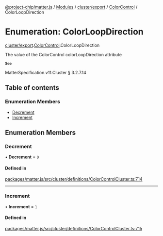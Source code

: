 [@project-chip/matter.js](../README.md) / [Modules](../modules.md) / [cluster/export](../modules/cluster_export.md) / [ColorControl](../modules/cluster_export.ColorControl.md) / ColorLoopDirection

# Enumeration: ColorLoopDirection

[cluster/export](../modules/cluster_export.md).[ColorControl](../modules/cluster_export.ColorControl.md).ColorLoopDirection

The value of the ColorControl colorLoopDirection attribute

**`See`**

MatterSpecification.v11.Cluster § 3.2.7.14

## Table of contents

### Enumeration Members

- [Decrement](cluster_export.ColorControl.ColorLoopDirection.md#decrement)
- [Increment](cluster_export.ColorControl.ColorLoopDirection.md#increment)

## Enumeration Members

### Decrement

• **Decrement** = ``0``

#### Defined in

[packages/matter.js/src/cluster/definitions/ColorControlCluster.ts:714](https://github.com/project-chip/matter.js/blob/558e12c94a201592c28c7bc0743705360b3e5ca6/packages/matter.js/src/cluster/definitions/ColorControlCluster.ts#L714)

___

### Increment

• **Increment** = ``1``

#### Defined in

[packages/matter.js/src/cluster/definitions/ColorControlCluster.ts:715](https://github.com/project-chip/matter.js/blob/558e12c94a201592c28c7bc0743705360b3e5ca6/packages/matter.js/src/cluster/definitions/ColorControlCluster.ts#L715)
